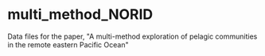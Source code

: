# multi_method_NORID
Data files for the paper, "A multi-method exploration of pelagic communities in the remote eastern Pacific Ocean"
